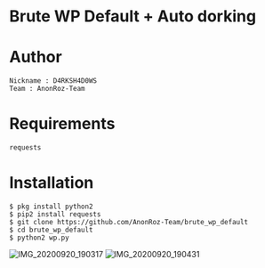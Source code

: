 # Brute WP Default + Auto dorking
# Author
```
Nickname : D4RKSH4D0WS
Team : AnonRoz-Team
```

# Requirements
```
requests
```

# Installation
```
$ pkg install python2
$ pip2 install requests
$ git clone https://github.com/AnonRoz-Team/brute_wp_default
$ cd brute_wp_default
$ python2 wp.py
```
![IMG_20200920_190317](https://user-images.githubusercontent.com/65480013/93711324-85a3b580-fb77-11ea-80c4-feac760becaa.jpg)
![IMG_20200920_190431](https://user-images.githubusercontent.com/65480013/93711325-88060f80-fb77-11ea-8853-48c79cac7422.jpg)
